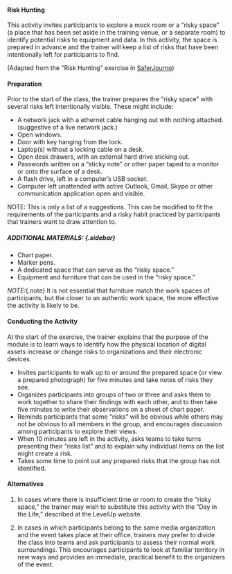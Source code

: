 #### Risk Hunting

This activity invites participants to explore a mock room or a “risky space” (a place that has been set aside in the training venue, or a separate room) to identify potential risks to equipment and data. In this activity, the space is prepared in advance and the trainer will keep a list of risks that have been intentionally left for participants to find.

(Adapted from the "Risk Hunting" exercise in [SaferJourno](https://saferjourno.internews.org/pdf/SaferJourno_Guide.pdf))

#### Preparation

Prior to the start of the class, the trainer prepares the “risky space” with several risks left intentionally visible. These might include:

  * A network jack with a ethernet cable hanging out with nothing attached. (suggestive of a live network jack.)
  * Open windows.
  * Door with key hanging from the lock.
  * Laptop(s) without a locking cable on a desk.
  * Open desk drawers, with an external hard drive sticking out.
  * Passwords written on a “sticky note” or other paper taped to a monitor or onto the surface of a desk.
  * A flash drive, left in a computer’s USB socket.
  * Computer left unattended with active Outlook, Gmail, Skype or other communication application open and visible.

NOTE: This is only a list of a suggestions. This can be modified to fit the requirements of the participants and a risky habit practiced by participants that trainers want to draw attention to.

##### ADDITIONAL MATERIALS: {.sidebar}

  * Chart paper.
  * Marker pens.
  * A dedicated space that can serve as the “risky space.”
  * Equipment and furniture that can be used in the “risky space.”
	
*NOTE:*{.note} It is not essential that furniture match the work spaces of participants, but the closer to an authentic work space, the more effective the activity is likely to be.

#### Conducting the Activity

At the start of the exercise, the trainer explains that the purpose of the module is to learn ways to identify how the physical location of digital assets increase or change risks to organizations and their electronic devices.

  * Invites participants to walk up to or around the prepared space (or view a prepared photograph) for five minutes and take notes of risks they see.
  * Organizes participants into groups of two or three and asks them to work together to share their findings with each other, and to then take five minutes to write their observations on a sheet of chart paper.
  * Reminds participants that some “risks” will be obvious while others may not be obvious to all members in the group, and encourages discussion among participants to explore their views.
  * When 10 minutes are left in the activity, asks teams to take turns presenting their “risks list” and to explain why individual items on the list might create a risk.
  * Takes some time to point out any prepared risks that the group has not identified.

#### Alternatives

1. In cases where there is insufficient time or room to create the “risky space,” the trainer may
wish to substitute this activity with the “Day in the Life,” described at the LevelUp website.

2. In cases in which participants belong to the same media organization and the event takes
place at their office, trainers may prefer to divide the class into teams and ask participants to
assess their normal work surroundings. This encourages participants to look at familiar territory
in new ways and provides an immediate, practical benefit to the organizers of the event.
